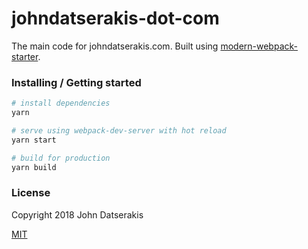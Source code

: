 # johndatserakis-dot-com

The main code for johndatserakis.com. Built using [modern-webpack-starter](https://github.com/johndatserakis/modern-webpack-starter).

### Installing / Getting started

```bash
# install dependencies
yarn

# serve using webpack-dev-server with hot reload
yarn start

# build for production
yarn build
```

### License

Copyright 2018 John Datserakis

[MIT](http://opensource.org/licenses/MIT)
